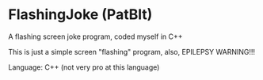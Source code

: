 # FlashingJoke (PatBlt)
A flashing screen joke program, coded myself in C++

This is just a simple screen "flashing" program, also, EPILEPSY WARNING!!!

Language: C++ (not very pro at this language)
